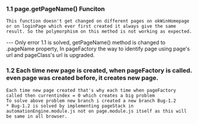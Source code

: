 ### 1.1 page.getPageName() Funciton

    This function doesn't get changed on different pages on okWinHomepage or on loginPage which ever first created it always give the same result. So the polymorphism on this method is not working as expected.

--- Only error 1.1 is solved, getPageName() method is changed to .pageName property,
In pageFactory the way to identify page using page's url and pageClass's url is upgraded.

### 1.2 Each time new page is created, when pageFactory is called. even page was created before, it creates new page.

    Each time new page created that's why each time when pageFactory called then currentindex = 0 which creates a big problem
    To solve above problem new branch i created a new branch Bug-1.2
    * Bug-1.2 is solved by implementing pageStack in automationEngine.module.js not on page.module.js itself as this will be same in all browser.
